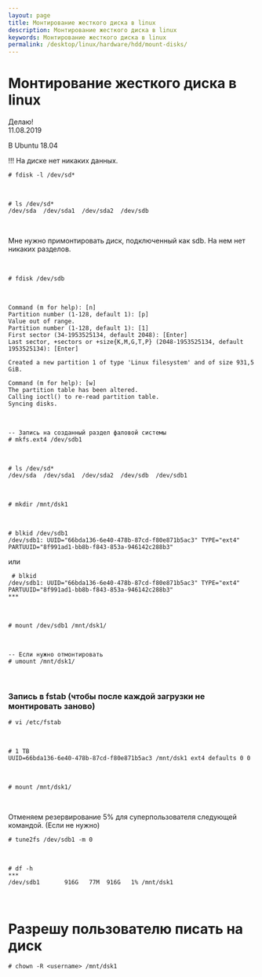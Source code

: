 ```yaml
---
layout: page
title: Монтирование жесткого диска в linux
description: Монтирование жесткого диска в linux
keywords: Монтирование жесткого диска в linux
permalink: /desktop/linux/hardware/hdd/mount-disks/
---
```


# Монтирование жесткого диска в linux

Делаю!  
11.08.2019

В Ubuntu 18.04

!!! На диске нет никаких данных.

    # fdisk -l /dev/sd*

<br/>

    # ls /dev/sd*
    /dev/sda  /dev/sda1  /dev/sda2  /dev/sdb

<br/>

Мне нужно примонтировать диск, подключенный как sdb. На нем нет никаких разделов.

<br/>

    # fdisk /dev/sdb

<br/>

    Command (m for help): [n]
    Partition number (1-128, default 1): [p]
    Value out of range.
    Partition number (1-128, default 1): [1]
    First sector (34-1953525134, default 2048): [Enter]
    Last sector, +sectors or +size{K,M,G,T,P} (2048-1953525134, default 1953525134): [Enter]

    Created a new partition 1 of type 'Linux filesystem' and of size 931,5 GiB.

    Command (m for help): [w]
    The partition table has been altered.
    Calling ioctl() to re-read partition table.
    Syncing disks.

<br/>

    -- Запись на созданный раздел фаловой системы
    # mkfs.ext4 /dev/sdb1

<br/>

    # ls /dev/sd*
    /dev/sda  /dev/sda1  /dev/sda2  /dev/sdb  /dev/sdb1

<br/>

    # mkdir /mnt/dsk1

 <br/>

    # blkid /dev/sdb1
    /dev/sdb1: UUID="66bda136-6e40-478b-87cd-f80e871b5ac3" TYPE="ext4" PARTUUID="8f991ad1-bb8b-f843-853a-946142c288b3"

или

     # blkid
    /dev/sdb1: UUID="66bda136-6e40-478b-87cd-f80e871b5ac3" TYPE="ext4" PARTUUID="8f991ad1-bb8b-f843-853a-946142c288b3"
    ***

<br/>

    # mount /dev/sdb1 /mnt/dsk1/

<br/>

    -- Если нужно отмонтировать
    # umount /mnt/dsk1/

<br/>

### Запись в fstab (чтобы после каждой загрузки не монтировать заново)

    # vi /etc/fstab

<br/>

```shell
# 1 TB
UUID=66bda136-6e40-478b-87cd-f80e871b5ac3 /mnt/dsk1 ext4 defaults 0 0
```

<br/>

    # mount /mnt/dsk1/

<br/>

Отменяем резервирование 5% для суперпользователя следующей командой. (Если не нужно)

    # tune2fs /dev/sdb1 -m 0

<br/>

    # df -h
    ***
    /dev/sdb1       916G   77M  916G   1% /mnt/dsk1

<br/>

# Разрешу пользователю писать на диск

    # chown -R <username> /mnt/dsk1
